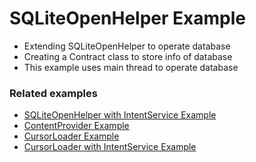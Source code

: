 # SQLiteOpenHelper Example

* Extending SQLiteOpenHelper to operate database
* Creating a Contract class to store info of database
* This example uses main thread to operate database

### Related examples

* [SQLiteOpenHelper with IntentService Example](https://github.com/terracotta-ko/Android_Treasure_House/tree/master/SQLiteOpenHelper_with_IntentService_Example)
* [ContentProvider Example](https://github.com/terracotta-ko/Android_Treasure_House/tree/master/ContentProvider_Example)
* [CursorLoader Example](https://github.com/terracotta-ko/Android_Treasure_House/tree/master/CursorLoader_Example)
* [CursorLoader with IntentService Example](https://github.com/terracotta-ko/Android_Treasure_House/tree/master/CursorLoader_with_IntentService_Example)

